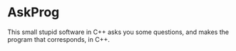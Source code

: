 # AskProg
This small stupid software in C++ asks you some questions, and makes the program that corresponds, in C++.
